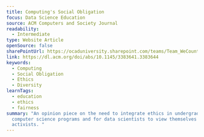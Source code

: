 ```yaml
---
title: Computing's Social Obligation
focus: Data Science Education
source: ACM Computers and Society Journal
readability:
  - Intermediate
type: Website Article
openSource: false
sharePointUrl: https://ocaduniversity.sharepoint.com/teams/Team_WeCount/Shared%20Documents/Resources%20and%20Tools/Literature%20(curated)/Computing's%20social%20obligation.pdf
link: https://dl.acm.org/doi/abs/10.1145/3383641.3383644
keywords:
  - Computing
  - Social Obligation
  - Ethics
  - Diversity
learnTags:
  - education
  - ethics
  - fairness
summary: "An opinion piece on the need to integrate ethics in undergraduate
  computer science programs and for data scientists to view themselves as social
  activists. "
---
```

